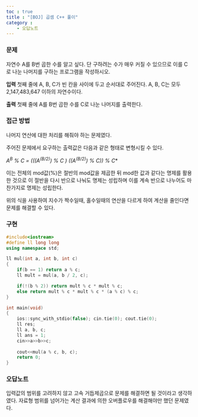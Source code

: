 ```yaml
---
toc : true
title : "[BOJ] 곱셈 C++ 풀이"
category : 
    - 오답노트
---
```

### 문제
자연수 A를 B번 곱한 수를 알고 싶다. 단 구하려는 수가 매우 커질 수 있으므로 이를 C로 나눈 나머지를 구하는 프로그램을 작성하시오.

**입력**
첫째 줄에 A, B, C가 빈 칸을 사이에 두고 순서대로 주어진다. A, B, C는 모두 2,147,483,647 이하의 자연수이다.

**출력**
첫째 줄에 A를 B번 곱한 수를 C로 나눈 나머지를 출력한다.

### 접근 방법
나머지 연산에 대한 처리를 해줘야 하는 문제였다.

주어진 문제에서 요구하는 출력값은 다음과 같은 형태로 변형시킬 수 있다.

**A<sup>B</sup> % C = (((A<sup>(B/2)</sup>) % C )* ((A<sup>(B/2)</sup>) % C)) % C**

이는 전체의 mod값$($%)은 절반의 mod값을 제곱한 뒤 mod한 값과 같다는 명제를 활용한 것으로 이 절반을 다시 반으로 나눠도 명제는 성립하며 이를 계속 반으로 나누어도 마찬가지로 명제는 성립한다.

위의 식을 사용하여 지수가 짝수일때, 홀수일때의 연산을 다르게 하여 계산을 줄인다면 문제를 해결할 수 있다.

### 구현
``` cpp
#include<iostream>
#define ll long long
using namespace std;

ll mul(int a, int b, int c)
{
    if(b == 1) return a % c;
    ll mult = mul(a, b / 2, c);

    if(!(b % 2)) return mult % c * mult % c;
    else return mult % c * mult % c * (a % c) % c;
}

int main(void)
{
    ios::sync_with_stdio(false); cin.tie(0); cout.tie(0);
    ll res;
    ll a, b, c;
    ll ans = 1;
    cin>>a>>b>>c;
    
    cout<<mul(a % c, b, c);
    return 0;
}
```

### 오답노트
입력값의 범위를 고려하지 않고 고속 거듭제곱으로 문제를 해결하면 될 것이라고 생각하였다. 자료형 범위를 넘어가는 계산 결과에 의한 오버플로우를 해결해야만 했던 문제였다.